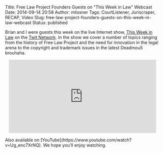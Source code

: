 Title: Free Law Project Founders Guests on "This Week in Law" Webcast
Date: 2014-09-14 20:58
Author: mlissner
Tags: CourtListener, Juriscraper, RECAP, Video
Slug: free-law-project-founders-guests-on-this-week-in-law-webcast
Status: published

Brian and I were guests this week on the live Internet show, [This Week
in Law](http://twit.tv/show/this-week-in-law) on the [Twit
Network](http://twit.tv). In the show we cover a number of topics
ranging from the history of Free Law Project and the need for innovation
in the legal arena to the copyright and trademark issues in the latest
Deadmou5 brouhaha.

<p>
<center>
<iframe src="http://twit.tv/embed/17091" height="240" width="480" frameborder="0" marginwidth="0" marginheight="0" scrolling="no" align="middle"></iframe>

</center>
</p>
Also available on
[YouTube](https://www.youtube.com/watch?v=Ug_enc7XrNQ). We hope you'll
enjoy watching.

